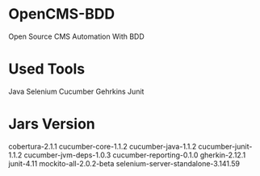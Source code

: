 # OpenCMS-BDD
Open Source CMS Automation With BDD

# Used Tools
Java
Selenium
Cucumber
Gehrkins
Junit

# Jars Version
cobertura-2.1.1
cucumber-core-1.1.2
cucumber-java-1.1.2
cucumber-junit-1.1.2
cucumber-jvm-deps-1.0.3
cucumber-reporting-0.1.0
gherkin-2.12.1
junit-4.11
mockito-all-2.0.2-beta
selenium-server-standalone-3.141.59
